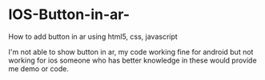 # IOS-Button-in-ar-
How to add button in ar using html5, css, javascript

I'm not able to show button in ar, my code working fine for android but not working for ios someone who has better knowledge 
in these would provide me demo or code.  
